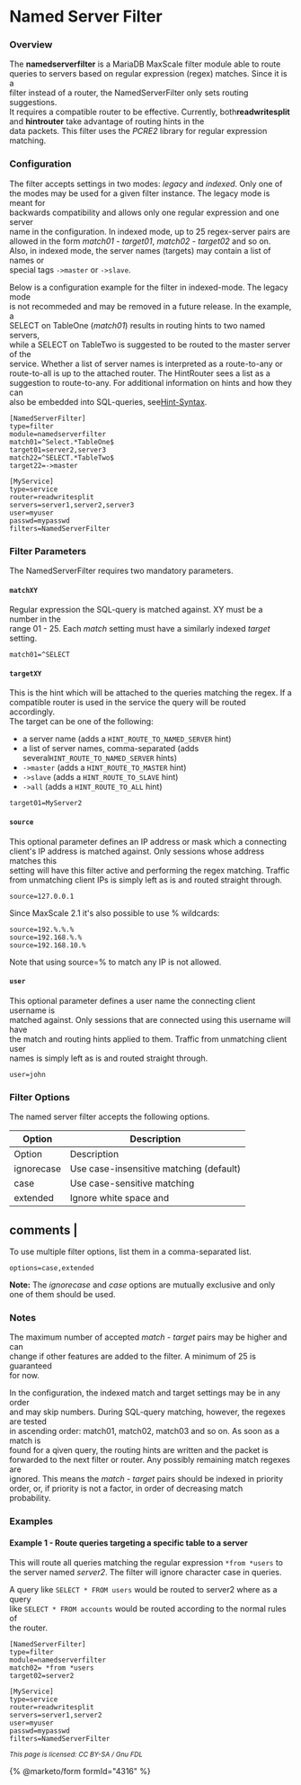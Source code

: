 # Named Server Filter

### Overview

The **namedserverfilter** is a MariaDB MaxScale filter module able to route\
queries to servers based on regular expression (regex) matches. Since it is a\
filter instead of a router, the NamedServerFilter only sets routing suggestions.\
It requires a compatible router to be effective. Currently, both**readwritesplit** and **hintrouter** take advantage of routing hints in the\
data packets. This filter uses the _PCRE2_ library for regular expression\
matching.

### Configuration

The filter accepts settings in two modes: _legacy_ and _indexed_. Only one of\
the modes may be used for a given filter instance. The legacy mode is meant for\
backwards compatibility and allows only one regular expression and one server\
name in the configuration. In indexed mode, up to 25 regex-server pairs are\
allowed in the form _match01_ - _target01_, _match02_ - _target02_ and so on.\
Also, in indexed mode, the server names (targets) may contain a list of names or\
special tags `->master` or `->slave`.

Below is a configuration example for the filter in indexed-mode. The legacy mode\
is not recommeded and may be removed in a future release. In the example, a\
SELECT on TableOne (_match01_) results in routing hints to two named servers,\
while a SELECT on TableTwo is suggested to be routed to the master server of the\
service. Whether a list of server names is interpreted as a route-to-any or\
route-to-all is up to the attached router. The HintRouter sees a list as a\
suggestion to route-to-any. For additional information on hints and how they can\
also be embedded into SQL-queries, see[Hint-Syntax](../maxscale-22-reference/mariadb-maxscale-22-hint-syntax.md).

```
[NamedServerFilter]
type=filter
module=namedserverfilter
match01=^Select.*TableOne$
target01=server2,server3
match22=^SELECT.*TableTwo$
target22=->master

[MyService]
type=service
router=readwritesplit
servers=server1,server2,server3
user=myuser
passwd=mypasswd
filters=NamedServerFilter
```

### Filter Parameters

The NamedServerFilter requires two mandatory parameters.

#### `matchXY`

Regular expression the SQL-query is matched against. XY must be a number in the\
range 01 - 25. Each _match_ setting must have a similarly indexed _target_\
setting.

```
match01=^SELECT
```

#### `targetXY`

This is the hint which will be attached to the queries matching the regex. If a\
compatible router is used in the service the query will be routed accordingly.\
The target can be one of the following:

* a server name (adds a `HINT_ROUTE_TO_NAMED_SERVER` hint)
* a list of server names, comma-separated (adds several`HINT_ROUTE_TO_NAMED_SERVER` hints)
* `->master` (adds a `HINT_ROUTE_TO_MASTER` hint)
* `->slave` (adds a `HINT_ROUTE_TO_SLAVE` hint)
* `->all` (adds a `HINT_ROUTE_TO_ALL` hint)

```
target01=MyServer2
```

#### `source`

This optional parameter defines an IP address or mask which a connecting\
client's IP address is matched against. Only sessions whose address matches this\
setting will have this filter active and performing the regex matching. Traffic\
from unmatching client IPs is simply left as is and routed straight through.

```
source=127.0.0.1
```

Since MaxScale 2.1 it's also possible to use % wildcards:

```
source=192.%.%.%
source=192.168.%.%
source=192.168.10.%
```

Note that using source=% to match any IP is not allowed.

#### `user`

This optional parameter defines a user name the connecting client username is\
matched against. Only sessions that are connected using this username will have\
the match and routing hints applied to them. Traffic from unmatching client user\
names is simply left as is and routed straight through.

```
user=john
```

### Filter Options

The named server filter accepts the following options.

| Option     | Description                             |
| ---------- | --------------------------------------- |
| Option     | Description                             |
| ignorecase | Use case-insensitive matching (default) |
| case       | Use case-sensitive matching             |
| extended   | Ignore white space and                  |

## comments |

To use multiple filter options, list them in a comma-separated list.

```
options=case,extended
```

**Note:** The _ignorecase_ and _case_ options are mutually exclusive and only\
one of them should be used.

### Notes

The maximum number of accepted _match_ - _target_ pairs may be higher and can\
change if other features are added to the filter. A minimum of 25 is guaranteed\
for now.

In the configuration, the indexed match and target settings may be in any order\
and may skip numbers. During SQL-query matching, however, the regexes are tested\
in ascending order: match01, match02, match03 and so on. As soon as a match is\
found for a qiven query, the routing hints are written and the packet is\
forwarded to the next filter or router. Any possibly remaining match regexes are\
ignored. This means the _match_ - _target_ pairs should be indexed in priority\
order, or, if priority is not a factor, in order of decreasing match\
probability.

### Examples

#### Example 1 - Route queries targeting a specific table to a server

This will route all queries matching the regular expression `*from *users` to\
the server named _server2_. The filter will ignore character case in queries.

A query like `SELECT * FROM users` would be routed to server2 where as a query\
like `SELECT * FROM accounts` would be routed according to the normal rules of\
the router.

```
[NamedServerFilter]
type=filter
module=namedserverfilter
match02= *from *users
target02=server2

[MyService]
type=service
router=readwritesplit
servers=server1,server2
user=myuser
passwd=mypasswd
filters=NamedServerFilter
```

<sub>_This page is licensed: CC BY-SA / Gnu FDL_</sub>

{% @marketo/form formId="4316" %}
